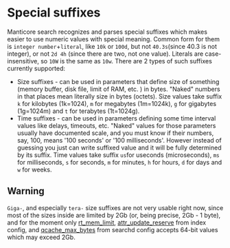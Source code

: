# Special suffixes

Manticore search recognizes and parses special suffixes which makes easier to use numeric values with special meaning. Common form for them is `integer number`+`literal`, like `10k` or `100d`, but not `40.3s`(since 40.3 is not integer), or not `2d 4h` (since there are two, not one value). Literals are case-insensitive, so `10W` is the same as `10w`. There are 2 types of such suffixes currently supported:

*   Size suffixes - can be used in parameters that define size of something (memory buffer, disk file, limit of RAM, etc. ) in bytes. "Naked" numbers in that places mean literally size in bytes (octets). Size values take suffix `k` for kilobytes (1k=1024), `m` for megabytes (1m=1024k), `g` for gigabytes (1g=1024m) and `t` for terabytes (1t=1024g).
*   Time suffixes - can be used in parameters defining some time interval values like delays, timeouts, etc. "Naked" values for those parameters usually have documented scale, and you must know if their numbers, say, 100, means '100 seconds' or '100 milliseconds'. However instead of guessing you just can write suffixed value and it will be fully determined by its suffix. Time values take suffix `us`for useconds (microseconds), `ms` for milliseconds, `s` for seconds, `m` for minutes, `h` for hours, `d` for days and `w` for weeks.


## Warning

`Giga-`, and especially `tera-` size suffixes are not very usable right now, since most of the sizes inside are limited by 2Gb (or, being precise, 2Gb - 1 byte), and for the moment only [rt_mem_limit](Creating_an_index/Local_indexes/Plain_and_real-time_index_settings.md#rt_mem_limit), [attr_update_reserve](Updating_documents/UPDATE.md#attr_update_reserve) from index config, and [qcache_max_bytes](Server_settings/Searchd.md#qcache_max_bytes) from searchd config accepts 64-bit values which may exceed 2Gb.